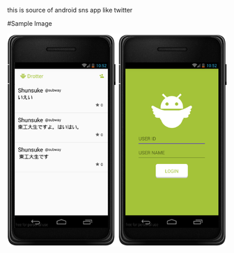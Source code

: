 this is source of android sns app like twitter

#Sample Image

<img src="sample/android_img.png"/>

